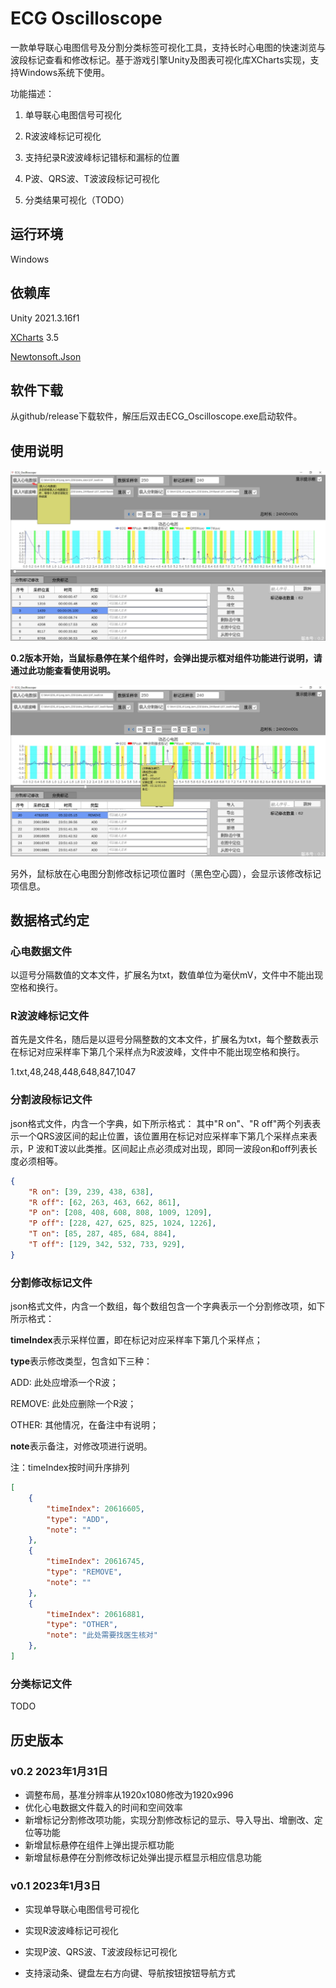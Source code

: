 # ECG Oscilloscope

一款单导联心电图信号及分割分类标签可视化工具，支持长时心电图的快速浏览与波段标记查看和修改标记。基于游戏引擎Unity及图表可视化库XCharts实现，支持Windows系统下使用。

功能描述：

1. 单导联心电图信号可视化

2. R波波峰标记可视化

3. 支持纪录R波波峰标记错标和漏标的位置

4. P波、QRS波、T波波段标记可视化

5. 分类结果可视化（TODO）

## 运行环境

Windows

## 依赖库

Unity 2021.3.16f1

[XCharts](https://github.com/XCharts-Team/XCharts) 3.5

[Newtonsoft.Json](https://github.com/JamesNK/Newtonsoft.Json)

## 软件下载

从github/release下载软件，解压后双击ECG_Oscilloscope.exe启动软件。

## 使用说明

<img title="" src="./DocFiles/screenshot_v0.2.jpg" alt="使用说明示例图" width="668">

**0.2版本开始，当鼠标悬停在某个组件时，会弹出提示框对组件功能进行说明，请通过此功能查看使用说明。**

![](./DocFiles/screenshot_v0.2-02.jpg)

另外，鼠标放在心电图分割修改标记项位置时（黑色空心圆），会显示该修改标记项信息。

## 数据格式约定

### 心电数据文件

以逗号分隔数值的文本文件，扩展名为txt，数值单位为毫伏mV，文件中不能出现空格和换行。

### R波波峰标记文件

首先是文件名，随后是以逗号分隔整数的文本文件，扩展名为txt，每个整数表示在标记对应采样率下第几个采样点为R波波峰，文件中不能出现空格和换行。

1.txt,48,248,448,648,847,1047

### 分割波段标记文件

json格式文件，内含一个字典，如下所示格式：
其中"R on"、"R off"两个列表表示一个QRS波区间的起止位置，该位置用在标记对应采样率下第几个采样点来表示，P
波和T波以此类推。区间起止点必须成对出现，即同一波段on和off列表长度必须相等。

```json
{
    "R on": [39, 239, 438, 638],
    "R off": [62, 263, 463, 662, 861],
    "P on": [208, 408, 608, 808, 1009, 1209],
    "P off": [228, 427, 625, 825, 1024, 1226],
    "T on": [85, 287, 485, 684, 884],
    "T off": [129, 342, 532, 733, 929],
}
```

### 分割修改标记文件

json格式文件，内含一个数组，每个数组包含一个字典表示一个分割修改项，如下所示格式：

**timeIndex**表示采样位置，即在标记对应采样率下第几个采样点；

**type**表示修改类型，包含如下三种：

ADD: 此处应增添一个R波；

REMOVE: 此处应删除一个R波；

OTHER: 其他情况，在备注中有说明；

**note**表示备注，对修改项进行说明。

注：timeIndex按时间升序排列

```json
[
    {
        "timeIndex": 20616605,
        "type": "ADD",
        "note": ""
    },
    {
        "timeIndex": 20616745,
        "type": "REMOVE",
        "note": ""
    },
    {
        "timeIndex": 20616881,
        "type": "OTHER",
        "note": "此处需要找医生核对"
    },
]
```

### 分类标记文件

TODO

## 历史版本

### v0.2 2023年1月31日

- 调整布局，基准分辨率从1920x1080修改为1920x996
- 优化心电数据文件载入的时间和空间效率
- 新增标记分割修改项功能，实现分割修改标记的显示、导入导出、增删改、定位等功能
- 新增鼠标悬停在组件上弹出提示框功能
- 新增鼠标悬停在分割修改标记处弹出提示框显示相应信息功能

### v0.1 2023年1月3日

- 实现单导联心电图信号可视化

- 实现R波波峰标记可视化

- 实现P波、QRS波、T波波段标记可视化

- 支持滚动条、键盘左右方向键、导航按钮按钮导航方式
